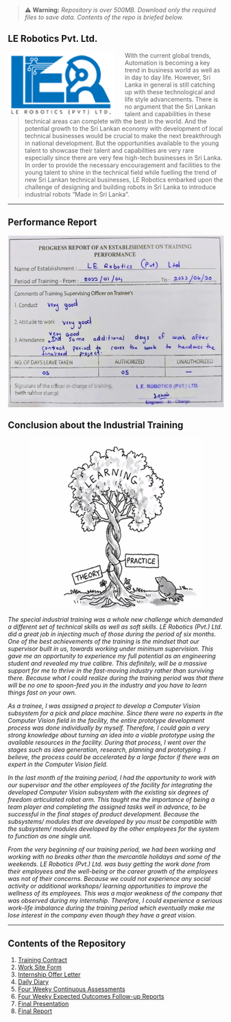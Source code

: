 > ⚠ **Warning:**  *Repository is over 500MB. Download only the required files to save data. Contents of the repo is briefed below.*

## LE Robotics Pvt. Ltd.

<a href="http://www.lerobotics.lk/index.php"><img src="Figures/Others/logoler.png" alt="Raspberry Pi Logo" align="left" style="margin-right: 25px" height=150></a>

> With the current global trends, Automation is becoming a key trend in business world as well as in day to day life. However, Sri Lanka in general is still catching up with these technological and life style advancements. There is no argument that the Sri Lankan talent and capabilities in these technical areas can complete with the best in the world. And the potential growth to the Sri Lankan economy with development of local technical businesses would be crucial to make the next breakthrough in national development. But the opportunities available to the young talent to showcase their talent and capabilities are very rare especially since there are very few high-tech businesses in Sri Lanka. In order to provide the necessary encouragement and facilities to the young talent to shine in the technical field while fuelling the trend of new Sri Lankan technical businesses, LE Robotics embarked upon the challenge of designing and building robots in Sri Lanka to introduce industrial robots “Made in Sri Lanka”.

---

## Performance Report

<p align="center">
<img src="Training%20CAs/performance.jpg"  align="center" height=400>
</p>


## Conclusion about the Industrial Training

<p align="center">
<img src="Figures/Others/theoryPractise.png"  align="center" height=400>
</p>

*The special industrial training was a whole new challenge which demanded a different set of
technical skills as well as soft skills. LE Robotics (Pvt.) Ltd. did a great job in injecting much
of those during the period of six months. One of the best achievements of the training is the
mindset that our supervisor built in us, towards working under minimum supervision. This
gave me an opportunity to experience my full potential as an engineering student and revealed
my true calibre. This definitely, will be a massive support for me to thrive in the fast-moving
industry rather than surviving there. Because what I could realize during the training period
was that there will be no one to spoon-feed you in the industry and you have to learn things fast
on your own.*


*As a trainee, I was assigned a project to develop a Computer Vision subsystem for a pick
and place machine. Since there were no experts in the Computer Vision field in the facility,
the entire prototype development process was done individually by myself. Therefore, I could
gain a very strong knowledge about turning an idea into a viable prototype using the available
resources in the facility. During that process, I went over the stages such as idea generation,
research, planning and prototyping. I believe, the process could be accelerated by a large factor
if there was an expert in the Computer Vision field.*


*In the last month of the training period, I had the opportunity to work with our supervisor
and the other employees of the facility for integrating the developed Computer Vision
subsystem with the existing six degrees of freedom articulated robot arm. This taught me the
importance of being a team player and completing the assigned tasks well in advance, to be
successful in the final stages of product development. Because the subsystems/ modules that
are developed by you must be compatible with the subsystem/ modules developed by the other
employees for the system to function as one single unit.*


*From the very beginning of our training period, we had been working and working with no
breaks other than the mercantile holidays and some of the weekends. LE Robotics (Pvt.) Ltd.
was busy getting the work done from their employees and the well-being or the career growth of
the employees was not of their concerns. Because we could not experience any social activity
or additional workshops/ learning opportunities to improve the wellness of its employees. This
was a major weakness of the company that was observed during my internship. Therefore,
I could experience a serious work-life imbalance during the training period which eventually
make me lose interest in the company even though they have a great vision.*

---

## Contents of the Repository

1. [Training Contract](Documents/Forms%20Sent%20to%20NAITA%20and_or%20University/TRAING_CONTRACT.pdf)
2. [Work Site Form](Documents/Forms%20Sent%20to%20NAITA%20and_or%20University/WORK_SITE_FORM.pdf)
3. [Internship Offer Letter](Documents/LER/LE%20Robotics%20-%20Internship%20Offer%20Letter%20-%20B.P.%20Thalagala.pdf)
4. [Daily Diary](Training%20CAs/Daily%20Diary%20180631J.pdf)
5. [Four Weeky Continuous Assessments](Training%20CAs/4-weekly%20CA%20180631J.pdf)
6. [Four Weeky Expected Outcomes Follow-up Reports](Training%20CAs/4-weekly%20EOFR%20180631J.pdf)
7. [Final Presentation](Training%20Presentation/Industrial%20Training.pdf)
8. [Final Report](Training%20Report/EN3992_IT_Report_180631J.pdf)
